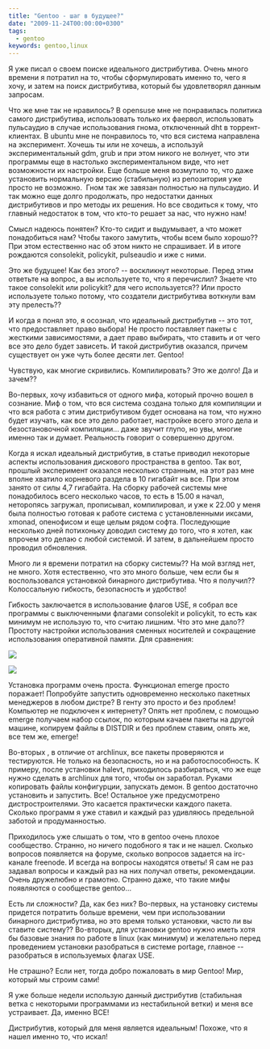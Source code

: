 ```yaml
---
title: "Gentoo - шаг в будущее?"
date: "2009-11-24T00:00:00+0300"
tags:
  - gentoo
keywords: gentoo,linux
---
```

Я уже писал о своем поиске идеального дистрибутива. Очень много времени я потратил на то, чтобы сформулировать именно то, чего я хочу, и затем на поиск дистрибутива, который бы удовлетворял данным запросам.

Что же мне так не нравилось? В opensuse мне не понравилась политика самого дистрибутива, использовать только их фаервол, использовать пульсаудио в случае использования гнома, отключенный dht в торрент-клиентах. В ubuntu мне не понравилось то, что вся система направлена на эксперимент. Хочешь ты или не хочешь, а используй экспериментальный gdm, grub и при этом никого не волнует, что эти программы еще в настолько экспериментальном виде, что нет возможности их настройки. Еще больше меня возмутило то, что даже установить нормальную версию (стабильную) из репозитория уже просто не возможно.  Гном так же завязан полностью на пульсаудио. И так можно еще долго продолжать, про недостатки данных дистрибутивов и про методы их решения. Но все сводиться к тому, что главный недостаток в том, что кто-то решает за нас, что нужно нам!

Смысл надеюсь понятен? Кто-то сидит и выдумывает, а что может понадобиться нам? Чтобы такого замутить, чтобы всем было хорошо?? При этом естественно нас об этом никто не спрашивает. И в итоге рождаются consolekit, policykit, pulseaudio и иже с ними.

Это же будущее! Как без этого? -- воскликнут некоторые. Перед этим ответьте на вопрос, а вы используете то, что я перечислил? Знаете что такое consolekit или policykit? для чего используется?? Или просто используете только потому, что создатели дистрибутива воткнули вам эту прелесть??

И когда я понял это, я осознал, что идеальный дистрибутив -- это тот, что предоставляет право выбора! Не просто поставляет пакеты с жесткими зависимостями, а дает право выбирать, что ставить и от чего все это дело будет зависеть. И такой дистрибутив оказался, причем существует он уже чуть более десяти лет. Gentoo!

Чувствую, как многие скривились. Компилировать? Это же долго! Да и зачем??

Во-первых, хочу избавиться от одного мифа, который прочно вошел в сознание. Миф о том, что вся система создана только для компиляции и что вся работа с этим дистрибутивом будет основана на том, что нужно будет изучать, как все это дело работает, настройке всего этого дела и безостановочной компиляции... даже звучит глупо, но увы, многие именно так и думает. Реальность говорит о совершенно другом.

Когда я искал идеальный дистрибутив, в статье приводил некоторые аспекты использования дискового пространства в gentoo. Так вот, прошлый эксперимент оказался несколько странным, на этот раз мне вполне хватило корневого раздела в 10 гигабайт на все. При этом занято от силы 4,7 гигабайта. На сборку рабочей системы мне понадобилось всего несколько часов, то есть в 15.00 я начал, неторопясь загружал, прописывал, компилировал, и уже к 22.00 у меня была полностью готовая к работе система с установленными иксами, xmonad, опенофисом и еще целым рядом софта. Последующие несколько дней потихоньку доводил систему до того, что я хотел, как впрочем это делаю с любой системой. И затем, в дальнейшем просто проводил обновления.

Много ли я времени потратил на сборку системы?? На мой взгляд нет, не много. Хотя естественно, что это много больше, чем если бы я воспользовался установкой бинарного дистрибутива. Что я получил?? Колоссальную гибкость, безопасность и удобство!

Гибкость заключается в использование флагов USE, я собрал все программы с выключенными флагами consolekit и policykit, то есть как минимум не использую то, что считаю лишним. Что это мне дало?? Простоту настройки использования сменных носителей и сокращение использования оперативной памяти. Для сравнения:

![](https://static.juev.org/2009/11/consolekit.png)

![](https://static.juev.org/2009/11/no_consolekit.png)

Установка программ очень проста. Функционал emerge просто поражает! Попробуйте запустить одновременно несколько пакетных менеджеров в любом дистре? В генту это просто и без проблем! Компьютер не подключен к интернету? Опять нет проблем, с помощью emerge получаем набор ссылок, по которым качаем пакеты на другой машине, копируем файлы в DISTDIR и без проблем ставим, опять же, все тем же, emerge!

Во-вторых , в отличие от archlinux, все пакеты проверяются и тестируются. Не только на безопасность, но и на работоспособность. К примеру, после установки halevt, приходилось разбираться, что же еще нужно сделать в archlinux для того, чтобы он заработал. Руками копировать файлы конфигурции, запускать демон. В gentoo достаточно установить и запустить. Все! Остальное уже предусмотрено дистростроителями. Это касается практически каждого пакета. Сколько программ я уже ставил и каждый раз удивляюсь предельной заботой и продуманностью.

Приходилось уже слышать о том, что в gentoo очень плохое сообщество. Странно, но ничего подобного я так и не нашел. Сколько вопросов появляется на форуме, сколько вопросов задается на irc-канале freenode. И всегда на вопросы находятся ответы! Я сам не раз задавал вопросы и каждый раз на них получал ответы, рекомендации. Очень дружелюбно и грамотно. Странно даже, что такие мифы появляются о сообществе gentoo...

Есть ли сложности? Да, как без них? Во-первых, на установку системы придется потратить больше времени, чем при использовании бинарного дистрибутива, но это время только установки, часто ли вы ставите систему?? Во-вторых, для установки gentoo нужно иметь хотя бы базовые знания по работе в linux (как минимум) и желательно перед проведением установки разобраться в системе portage, главное -- разобраться в используемых флагах USE.

Не страшно? Если нет, тогда добро пожаловать в мир Gentoo! Мир, который мы строим сами!

Я уже больше недели использую данный дистрибутив (стабильная ветка с некоторыми программами из нестабильной ветки) и меня все устраивает. Да, именно ВСЕ!

Дистрибутив, который для меня является идеальным! Похоже, что я нашел именно то, что искал!
